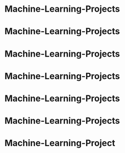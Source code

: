# Machine-Learning-Projects
# Machine-Learning-Projects
# Machine-Learning-Projects
# Machine-Learning-Projects
# Machine-Learning-Projects
# Machine-Learning-Projects
# Machine-Learning-Project
